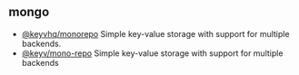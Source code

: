 ## mongo

- [@keyvhq/monorepo](https://github.com/microlinkhq/keyv) Simple key-value storage with support for multiple backends.
- [@keyv/mono-repo](https://github.com/jaredwray/keyv) Simple key-value storage with support for multiple backends